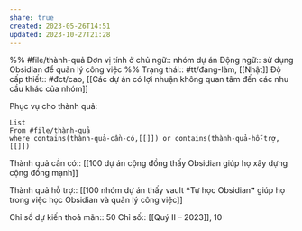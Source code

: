 ```yaml
---
share: true
created: 2023-05-26T14:51
updated: 2023-10-27T21:28
---
```

%%
#file/thành-quả
Đơn vị tính ở chủ ngữ:: nhóm dự án
Động ngữ:: sử dụng Obsidian để quản lý công việc
%%
Trạng thái:: #tt/đang-làm, [[Nhật]]
Độ cấp thiết:: #đct/cao, [[Các dự án có lợi nhuận không quan tâm đến các nhu cầu khác của nhóm]]


Phục vụ cho thành quả:
```dataview
List 
From #file/thành-quả 
where contains(thành-quả-cần-có,[[]]) or contains(thành-quả-hỗ-trợ,[[]]) 
```
Thành quả cần có:: [[100 dự án cộng đồng thấy Obsidian giúp họ xây dựng cộng đồng mạnh]]

Thành quả hỗ trợ:: [[100 nhóm dự án thấy vault ❝Tự học Obsidian❞ giúp họ trong việc học Obsidian và quản lý công việc]]

Chỉ số dự kiến thoả mãn:: 50
Chỉ số:: [[Quý II – 2023]], 10
